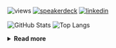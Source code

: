 ![views](https://komarev.com/ghpvc/?username=chck&color=blueviolet)
[![speakerdeck](https://img.shields.io/badge/Speaker_Deck-chck-8a2be2?style=flat-square&logo=speaker-deck)](https://speakerdeck.com/chck)
[![linkedin](https://img.shields.io/badge/LinkedIn-chck-8a2be2?style=flat-square&logo=linkedin)](https://www.linkedin.com/in/chck/)

<p align="left"> 
  <img alt="GitHub Stats" align="center" height="150" src="https://github-readme-stats-nine-umber-51.vercel.app/api?username=chck&count_private=true&show_icons=true&hide_title=true&theme=buefy" />
  <img alt="Top Langs" align="center" height="150" src="https://github-readme-stats-nine-umber-51.vercel.app/api/top-langs/?username=chck&layout=compact&count_private=true&show_icons=true&hide_title=true&theme=buefy" />
</p>

<details>
  <summary><b>Read more</b></summary>
  <br>

  <!--START_SECTION:waka-->
**🐱 My GitHub Data** 

> 📦 78.4 kB Used in GitHub's Storage 
 > 
> 💼 Opted to Hire
 > 
> 📜 133 Public Repositories 
 > 
> 🔑 21 Private Repositories 
 > 
**I'm a Night 🦉** 

```text
🌞 Morning                850 commits         ███░░░░░░░░░░░░░░░░░░░░░░   13.39 % 
🌆 Daytime                2032 commits        ████████░░░░░░░░░░░░░░░░░   32.02 % 
🌃 Evening                1812 commits        ███████░░░░░░░░░░░░░░░░░░   28.55 % 
🌙 Night                  1653 commits        ███████░░░░░░░░░░░░░░░░░░   26.04 % 
```
📅 **I'm Most Productive on Thursday** 

```text
Monday                   1261 commits        █████░░░░░░░░░░░░░░░░░░░░   19.87 % 
Tuesday                  1011 commits        ████░░░░░░░░░░░░░░░░░░░░░   15.93 % 
Wednesday                1059 commits        ████░░░░░░░░░░░░░░░░░░░░░   16.69 % 
Thursday                 1460 commits        ██████░░░░░░░░░░░░░░░░░░░   23.00 % 
Friday                   648 commits         ███░░░░░░░░░░░░░░░░░░░░░░   10.21 % 
Saturday                 366 commits         █░░░░░░░░░░░░░░░░░░░░░░░░   05.77 % 
Sunday                   542 commits         ██░░░░░░░░░░░░░░░░░░░░░░░   08.54 % 
```


📊 **This Week I Spent My Time On** 

```text
💬 Programming Languages: 
Other                    37 hrs 22 mins      ██████████████████████░░░   87.16 % 
TypeScript               4 hrs 14 mins       ██░░░░░░░░░░░░░░░░░░░░░░░   09.90 % 
JSON                     34 mins             ░░░░░░░░░░░░░░░░░░░░░░░░░   01.33 % 
Ruby                     15 mins             ░░░░░░░░░░░░░░░░░░░░░░░░░   00.59 % 
Git                      11 mins             ░░░░░░░░░░░░░░░░░░░░░░░░░   00.46 % 

🔥 Editors: 
Chrome                   37 hrs 22 mins      ██████████████████████░░░   87.16 % 
WebStorm                 4 hrs 52 mins       ███░░░░░░░░░░░░░░░░░░░░░░   11.38 % 
Neovim                   37 mins             ░░░░░░░░░░░░░░░░░░░░░░░░░   01.46 % 
Obsidian                 0 secs              ░░░░░░░░░░░░░░░░░░░░░░░░░   00.01 % 
```

**I Mostly Code in Python** 

```text
Python                   43 repos            █████████░░░░░░░░░░░░░░░░   34.13 % 
Jupyter Notebook         18 repos            ████░░░░░░░░░░░░░░░░░░░░░   14.29 % 
Rust                     7 repos             █░░░░░░░░░░░░░░░░░░░░░░░░   05.56 % 
TypeScript               4 repos             █░░░░░░░░░░░░░░░░░░░░░░░░   03.17 % 
Astro                    1 repo              ░░░░░░░░░░░░░░░░░░░░░░░░░   00.79 % 
```



**Timeline**

![Lines of Code chart](https://raw.githubusercontent.com/chck/chck/main/assets/bar_graph.png)


 Last Updated on 2024-04-13 01:08 UTC
<!--END_SECTION:waka-->
</details>

